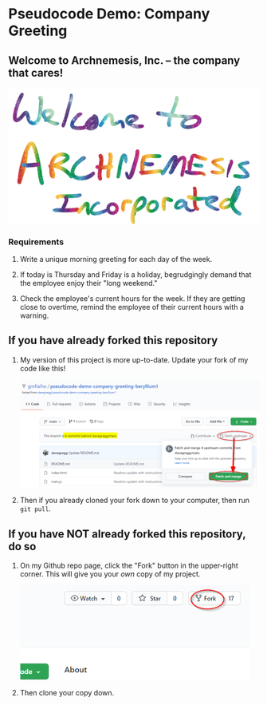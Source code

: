 # Pseudocode Demo: Company Greeting

## Welcome to Archnemesis, Inc. – the company that cares!

<img src="/Pseudocode 01 - Welcome to Archnemesis.png" alt="Welcome to Archnemesis">

### Requirements

1. Write a unique morning greeting for each day of the week.

2. If today is Thursday and Friday is a holiday, begrudgingly demand that the employee enjoy their "long weekend."

3. Check the employee's current hours for the week. If they are getting close to overtime, remind the employee of their current hours with a warning.

## If you have already forked this repository

1. My version of this project is more up-to-date. Update your fork of my code like this!

    <img src="/How to update your repo with my changes.png" alt="On your Github page for this project, click 'Fetch upstream' under the green 'Code' button, then click the green 'Fetch and merge' button.">

2. Then if you already cloned your fork down to your computer, then run `git pull`.

## If you have NOT already forked this repository, do so

1. On my Github repo page, click the "Fork" button in the upper-right corner. This will give you your *own* copy of my project.

    <img src="/How to fork.png" alt="Click the 'Fork' button in the upper-right corner of the page.">

2. Then clone your copy down.